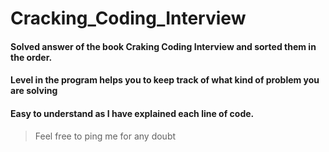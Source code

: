 # Cracking_Coding_Interview

#### Solved answer of the book Craking Coding Interview and sorted them in the order.
#### Level in the program helps you to keep track of what kind of problem you are solving
#### Easy to understand as I have explained each line of code.

> Feel free to ping me for any doubt